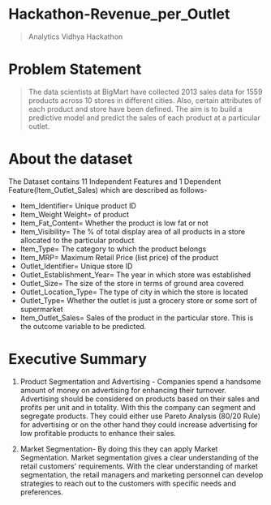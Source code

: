 # Hackathon-Revenue_per_Outlet
>Analytics Vidhya Hackathon

# Problem Statement
> The data scientists at BigMart have collected 2013 sales data for 1559 products across 10 stores in different cities. Also, certain attributes of each product and store have been defined. The aim is to build a predictive model and predict the sales of each product at a particular outlet.

# About the dataset
The Dataset contains 11 Independent Features and 1 Dependent Feature(Item_Outlet_Sales) which are described as follows-
- Item_Identifier=	Unique product ID
- Item_Weight	Weight= of product
- Item_Fat_Content=	Whether the product is low fat or not
- Item_Visibility=	The % of total display area of all products in a store allocated to the particular product
- Item_Type=	The category to which the product belongs
- Item_MRP=	Maximum Retail Price (list price) of the product
- Outlet_Identifier=	Unique store ID
- Outlet_Establishment_Year=	The year in which store was established
- Outlet_Size=	The size of the store in terms of ground area covered
- Outlet_Location_Type=	The type of city in which the store is located
- Outlet_Type=	Whether the outlet is just a grocery store or some sort of supermarket
- Item_Outlet_Sales=	Sales of the product in the particular store. This is the outcome variable to be predicted.

# Executive Summary
1) Product Segmentation and Advertising -
  Companies spend a handsome amount of money on advertising for enhancing their turnover. Advertising should be considered on products based on their sales and profits per unit and in totality. With this the company can segment and segregate products. They could either use Pareto Analysis (80/20 Rule) for advertising or on the other hand they could increase advertising for low profitable products to enhance their sales.

2) Market Segmentation-
  By doing this they can apply Market Segmentation. Market segmentation gives a clear understanding of the retail customers' requirements. With the clear understanding of market segmentation, the retail managers and marketing personnel can develop strategies to reach out to the customers with specific needs and preferences.
